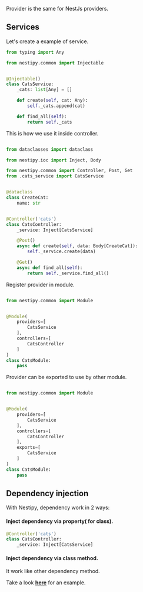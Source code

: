 Provider is the same for NestJs providers.

## Services

Let's create a example of service.

```python
from typing import Any

from nestipy.common import Injectable


@Injectable()
class CatsService:
    _cats: list[Any] = []

    def create(self, cat: Any):
        self._cats.append(cat)

    def find_all(self):
        return self._cats
```

This is how we use it inside controller.

```python

from dataclasses import dataclass

from nestipy.ioc import Inject, Body

from nestipy.common import Controller, Post, Get
from .cats_service import CatsService


@dataclass
class CreateCat:
    name: str


@Controller('cats')
class CatsController:
    _service: Inject[CatsService]

    @Post()
    async def create(self, data: Body[CreateCat]):
        self._service.create(data)

    @Get()
    async def find_all(self):
        return self._service.find_all()
```

Register provider in module.

```python

from nestipy.common import Module


@Module(
    providers=[
        CatsService
    ],
    controllers=[
        CatsController
    ]
)
class CatsModule:
    pass
```

Provider can be exported to use by other module.

```python

from nestipy.common import Module


@Module(
    providers=[
        CatsService
    ],
    controllers=[
        CatsController
    ],
    exports=[
        CatsService
    ]
)
class CatsModule:
    pass
```

## Dependency injection

With Nestipy, dependency work in 2 ways: <br/>

#### Inject dependency via property( for class).<br/>

```python
@Controller('cats')
class CatsController:
    _service: Inject[CatsService]
```

#### Inject dependency via class method.<br/>

It work like other dependency method.

Take a look **[here](https://github.com/nestipy/sample/tree/main/sample-app-providers)** for an  example.

